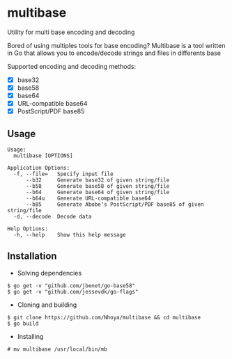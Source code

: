 # multibase
Utility for multi base encoding and decoding

Bored of using multiples tools for base encoding?
Multibase is a tool written in Go that allows you to encode/decode strings and files in differents base


Supported encoding and decoding methods:

- [x] base32
- [x] base58
- [x] base64
- [x] URL-compatible base64
- [x] PostScript/PDF base85

## Usage

```
Usage:
  multibase [OPTIONS]

Application Options:
  -f, --file=   Specify input file
      --b32     Generate base32 of given string/file
      --b58     Generate base58 of given string/file
      --b64     Generate base64 of given string/file
      --b64u    Generate URL-compatible base64
      --b85     Generate Abobe's PostScript/PDF base85 of given string/file
  -d, --decode  Decode data

Help Options:
  -h, --help    Show this help message
```
## Installation

- Solving dependencies
```
$ go get -v "github.com/jbenet/go-base58"
$ go get -v "github.com/jessevdk/go-flags"
```
- Cloning and building

```
$ git clone https://github.com/Nhoya/multibase && cd multibase
$ go build
```

- Installing

`# mv multibase /usr/local/bin/mb`

